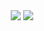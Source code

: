 <div align="center" flex-direction="row">
  <img src="https://github-readme-stats.vercel.app/api?username=chaeyoungwon&show_icons=true&theme=radical" />
  <img src="https://github-readme-stats.vercel.app/api/top-langs/?username=chaeyoungwon&layout=panda" />
</div>
